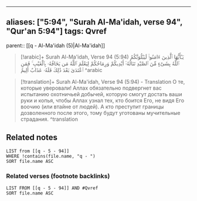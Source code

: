 
---
aliases: ["5:94", "Surah Al-Ma'idah, verse 94", "Qur'an 5:94"]
tags: Qvref
---

parent:: [[q - Al-Ma'idah (5)|Al-Ma'idah]]

> [!arabic]+ Surah Al-Ma'idah, Verse 94 (5:94)
> <span class="quran-arabic">يَـٰٓأَيُّهَا ٱلَّذِينَ ءَامَنُوا۟ لَيَبْلُوَنَّكُمُ ٱللَّهُ بِشَىْءٍ مِّنَ ٱلصَّيْدِ تَنَالُهُۥٓ أَيْدِيكُمْ وَرِمَاحُكُمْ لِيَعْلَمَ ٱللَّهُ مَن يَخَافُهُۥ بِٱلْغَيْبِ ۚ فَمَنِ ٱعْتَدَىٰ بَعْدَ ذَٰلِكَ فَلَهُۥ عَذَابٌ أَلِيمٌ</span>
^arabic

> [!translation]+ Surah Al-Ma'idah, Verse 94 (5:94) - Translation
> О те, которые уверовали! Аллах обязательно подвергнет вас испытанию охотничьей добычей, которую смогут достать ваши руки и копья, чтобы Аллах узнал тех, кто боится Его, не видя Его воочию (или втайне от людей). А кто преступит границы дозволенного после этого, тому будут уготованы мучительные страдания.
^translation



## Related notes
```dataview
LIST from [[q - 5 - 94]]
WHERE !contains(file.name, "q - ")
SORT file.name ASC
```

### Related verses (footnote backlinks)
```dataview
LIST FROM [[q - 5 - 94]] AND #Qvref
SORT file.name ASC
```

